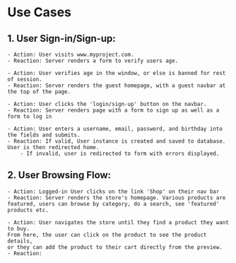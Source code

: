# Use Cases    
## 1. User Sign-in/Sign-up:
    - Action: User visits www.myproject.com.
    - Reaction: Server renders a form to verify users age.

    - Action: User verifies age in the window, or else is banned for rest of session.
    - Reaction: Server renders the guest homepage, with a guest navbar at the top of the page.

    - Action: User clicks the 'login/sign-up' button on the navbar.
    - Reaction: Server renders page with a form to sign up as well as a form to log in

    - Action: User enters a username, email, password, and birthday into the fields and submits.
    - Reaction: If valid, User instance is created and saved to database.
    User is then redirected home.
        - If invalid, user is redirected to form with errors displayed.

## 2. User Browsing Flow:
    - Action: Logged-in User clicks on the link 'Shop' on their nav bar
    - Reaction: Server renders the store's homepage. Various products are featured, users can browse by category, do a search, see 'featured' products etc.

    - Action: User navigates the store until they find a product they want to buy.
    From here, the user can click on the product to see the product details,
    or they can add the product to their cart directly from the preview.
    - Reaction: 
